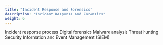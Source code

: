 ```yaml
---
title: "Incident Response and Forensics"
description: "Incident Response and Forensics"
weight: 6
---
```


Incident response process
Digital forensics
Malware analysis
Threat hunting
Security Information and Event Management (SIEM)